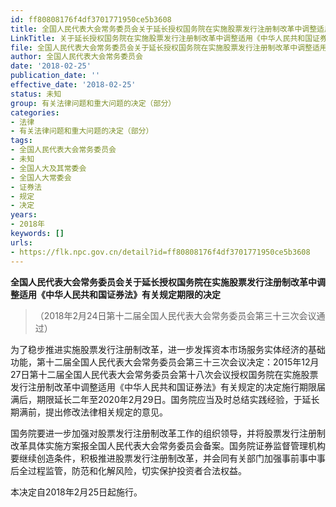 ```yaml
---
id: ff80808176f4df3701771950ce5b3608
title: 全国人民代表大会常务委员会关于延长授权国务院在实施股票发行注册制改革中调整适用《中华人民共和国证券法》有关规定期限的决定
LinkTitle: 关于延长授权国务院在实施股票发行注册制改革中调整适用《中华人民共和国证券法》有关规定期限的决定（2018）
file: 全国人民代表大会常务委员会关于延长授权国务院在实施股票发行注册制改革中调整适用《中华人民共和国证券法》有关规定期限的决定_ff80808176f4df3701771950ce5b3608.docx
author: 全国人民代表大会常务委员会
date: '2018-02-25'
publication_date: ''
effective_date: '2018-02-25'
status: 未知
group: 有关法律问题和重大问题的决定（部分）
categories:
- 法律
- 有关法律问题和重大问题的决定（部分）
tags:
- 全国人民代表大会常务委员会
- 未知
- 全国人大及其常委会
- 全国人大常委会
- 证券法
- 规定
- 决定
years:
- 2018年
keywords: []
urls:
- https://flk.npc.gov.cn/detail?id=ff80808176f4df3701771950ce5b3608
---
```


**全国人民代表大会常务委员会关于延长授权国务院在实施股票发行注册制改革中调整适用《中华人民共和国证券法》有关规定期限的决定**

> （2018年2月24日第十二届全国人民代表大会常务委员会第三十三次会议通过）

为了稳步推进实施股票发行注册制改革，进一步发挥资本市场服务实体经济的基础功能，第十二届全国人民代表大会常务委员会第三十三次会议决定：2015年12月27日第十二届全国人民代表大会常务委员会第十八次会议授权国务院在实施股票发行注册制改革中调整适用《中华人民共和国证券法》有关规定的决定施行期限届满后，期限延长二年至2020年2月29日。国务院应当及时总结实践经验，于延长期满前，提出修改法律相关规定的意见。

国务院要进一步加强对股票发行注册制改革工作的组织领导，并将股票发行注册制改革具体实施方案报全国人民代表大会常务委员会备案。国务院证券监督管理机构要继续创造条件，积极推进股票发行注册制改革，并会同有关部门加强事前事中事后全过程监管，防范和化解风险，切实保护投资者合法权益。

本决定自2018年2月25日起施行。
